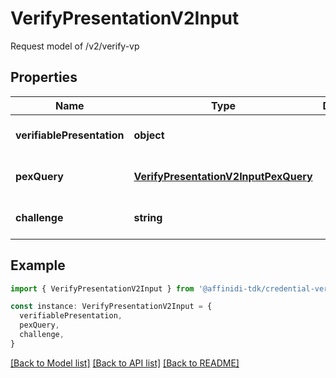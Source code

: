 # VerifyPresentationV2Input

Request model of /v2/verify-vp

## Properties

| Name                       | Type                                                                          | Description | Notes                             |
| -------------------------- | ----------------------------------------------------------------------------- | ----------- | --------------------------------- |
| **verifiablePresentation** | **object**                                                                    |             | [optional] [default to undefined] |
| **pexQuery**               | [**VerifyPresentationV2InputPexQuery**](VerifyPresentationV2InputPexQuery.md) |             | [optional] [default to undefined] |
| **challenge**              | **string**                                                                    |             | [optional] [default to undefined] |

## Example

```typescript
import { VerifyPresentationV2Input } from '@affinidi-tdk/credential-verification-client'

const instance: VerifyPresentationV2Input = {
  verifiablePresentation,
  pexQuery,
  challenge,
}
```

[[Back to Model list]](../README.md#documentation-for-models) [[Back to API list]](../README.md#documentation-for-api-endpoints) [[Back to README]](../README.md)
